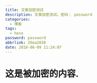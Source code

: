 ```yaml
---
title: 文章加密测试
description: 文章加密测试。密码： password
categories:
  - 博客
tags:
  - hexo
password: password
abbrlink: 26ea2038
date: 2018-06-09 11:24:07
---
```


<!-- more -->


# 这是被加密的内容.

